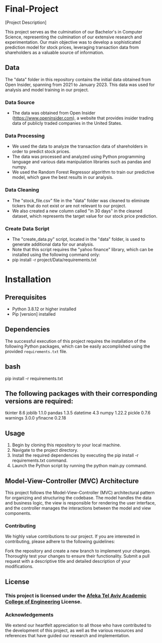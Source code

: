 # Final-Project


[Project Description]

This project serves as the culmination of our Bachelor's in Computer Science, representing the culmination of our extensive research and experimentation. Our main objective was to develop a sophisticated prediction model for stock prices, leveraging transaction data from shareholders as a valuable source of information.

## Data

The "data" folder in this repository contains the initial data obtained from Open Insider, spanning from 2021 to January 2023. This data was used for analysis and model training in our project.

### Data Source
- The data was obtained from Open Insider (https://www.openinsider.com), a website that provides insider trading data of publicly traded companies in the United States.

### Data Processing
- We used the data to analyze the transaction data of shareholders in order to predict stock prices.
- The data was processed and analyzed using Python programming language and various data manipulation libraries such as pandas and numpy.
- We used the Random Forest Regressor algorithm to train our predictive model, which gave the best results in our analysis.

### Data Cleaning
- The "stock_file.csv" file in the "data" folder was cleaned to eliminate tickers that do not exist or are not relevant to our project.
- We also created a new column called "in 30 days" in the cleaned dataset, which represents the target value for our stock price prediction.

### Create Data Script
- The "create_data.py" script, located in the "data" folder, is used to generate additional data for our analysis.
- Note that this script requires the "yahoo finance" library, which can be installed using the following command only:
- pip install -r project/Data/requirements.txt

# Installation

## Prerequisites
- Python 3.8.12 or higher installed
- Pip [version] installed

## Dependencies
The successful execution of this project requires the installation of the following Python packages, which can be easily accomplished using the provided `requirements.txt` file.

## bash
pip install -r requirements.txt

## The following packages with their corresponding versions are required:

tkinter 8.6
joblib 1.1.0
pandas 1.3.5
datetime 4.3
numpy 1.22.2
pickle 0.7.6
warnings 3.0.0
yfinacne 0.2.18

## Usage

1. Begin by cloning this repository to your local machine.
2. Navigate to the project directory.
3. Install the required dependencies by executing the pip install -r requirements.txt command.
4. Launch the Python script by running the python main.py command.

## Model-View-Controller (MVC) Architecture

This project follows the Model-View-Controller (MVC) architectural pattern for organizing and structuring the codebase. The model handles the data and business logic, the view is responsible for rendering the user interface, and the controller manages the interactions between the model and view components.
### Contributing

We highly value contributions to our project. If you are interested in contributing, please adhere to the following guidelines:

 Fork the repository and create a new branch to implement your changes.
Thoroughly test your changes to ensure their functionality.
 Submit a pull request with a descriptive title and detailed description of your modifications.
## License

### This project is licensed under the [Afeka Tel Aviv Academic College of Engineering](https://en.wikipedia.org/wiki/Afeka_College_of_Engineering) License.


### Acknowledgements

We extend our heartfelt appreciation to all those who have contributed to the development of this project, as well as the various resources and references that have guided our research and implementation.
